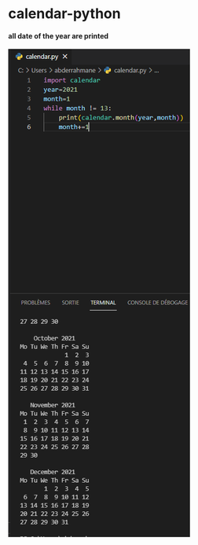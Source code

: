 <h1>calendar-python</h1>


<h4> all date of the year are printed </h4>
<img src='https://github.com/abenkoula71/calendar-python/blob/main/calender.PNG'>
